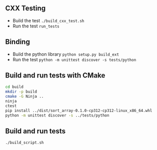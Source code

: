 ## CXX Testing
- Build the test `./build_cxx_test.sh`
- Run the test `run_tests`

## Binding
- Build the python library `python setup.py build_ext`
- Run the test `python -m unittest discover -s tests/python`

## Build and run tests with CMake
```bash
cd build
mkdir -p build
cmake -G Ninja ..
ninja
ctest
pip install ../dist/sort_array-0.1.0-cp312-cp312-linux_x86_64.whl
python -m unittest discover -s ../tests/python
```

## Build and run tests
`./build_script.sh`